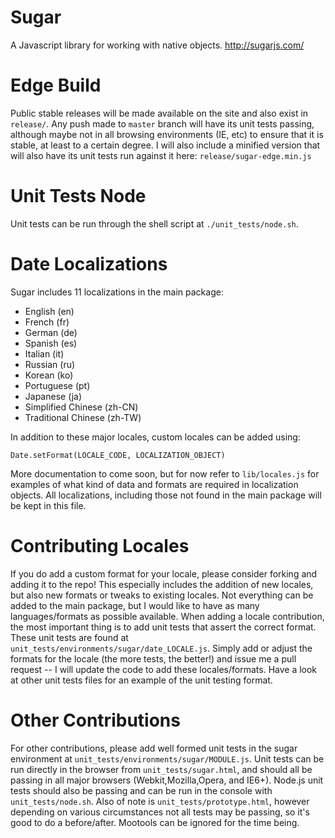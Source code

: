 Sugar
=====

A Javascript library for working with native objects.
http://sugarjs.com/


Edge Build
===============

Public stable releases will be made available on the site and also exist in `release/`.
Any push made to `master` branch will have its unit tests passing, although maybe not
in all browsing environments (IE, etc) to ensure that it is stable, at least to a certain degree.
I will also include a minified version that will also have its unit tests run against it here:
`release/sugar-edge.min.js`


Unit Tests Node
===============

Unit tests can be run through the shell script at `./unit_tests/node.sh`.


Date Localizations
==================

Sugar includes 11 localizations in the main package:

- English (en)
- French (fr)
- German (de)
- Spanish (es)
- Italian (it)
- Russian (ru)
- Korean (ko)
- Portuguese (pt)
- Japanese (ja)
- Simplified Chinese (zh-CN)
- Traditional Chinese (zh-TW)


In addition to these major locales, custom locales can be added using:

```
Date.setFormat(LOCALE_CODE, LOCALIZATION_OBJECT)
```

More documentation to come soon, but for now refer to `lib/locales.js` for examples of what kind of data and formats are required in localization objects. All localizations, including those not found in the main package will be kept in this file.

Contributing Locales
====================

If you do add a custom format for your locale, please consider forking and adding it to the repo! This especially includes the addition of new locales, but also new formats or tweaks to existing locales. Not everything can be added to the main package, but I would like to have as many languages/formats as possible available. When adding a locale contribution, the most important thing is to add unit tests that assert the correct format. These unit tests are found at `unit_tests/environments/sugar/date_LOCALE.js`. Simply add or adjust the formats for the locale (the more tests, the better!) and issue me a pull request -- I will update the code to add these locales/formats. Have a look at other unit tests files for an example of the unit testing format.

Other Contributions
===================

For other contributions, please add well formed unit tests in the sugar environment at `unit_tests/environments/sugar/MODULE.js`. Unit tests can be run directly in the browser from `unit_tests/sugar.html`, and should all be passing in all major browsers (Webkit,Mozilla,Opera, and IE6+). Node.js unit tests should also be passing and can be run in the console with `unit_tests/node.sh`. Also of note is `unit_tests/prototype.html`, however depending on various circumstances not all tests may be passing, so it's good to do a before/after. Mootools can be ignored for the time being.
